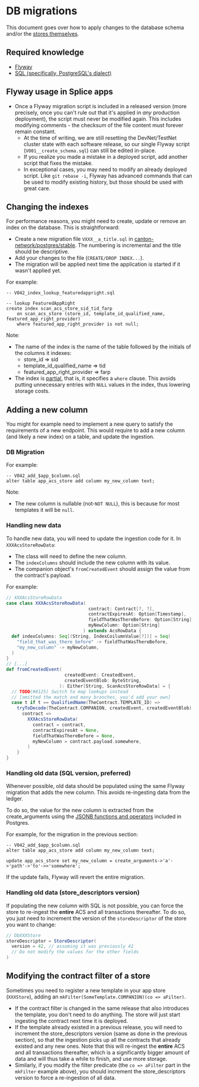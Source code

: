# DB migrations

This document goes over how to apply changes to the database schema and/or the [stores themselves](/apps/common/src/main/scala/org/lfdecentralizedtrust/splice/store/AppStore.scala).

## Required knowledge

- [Flyway](https://documentation.red-gate.com/fd/quickstart-how-flyway-works-184127223.html)
- [SQL (specifically, PostgreSQL's dialect)](https://www.postgresql.org/docs/current/sql-createtable.html)

## Flyway usage in Splice apps

- Once a Flyway migration script is included in a released version (more precisely, once you can't rule out that it's applied in _any_ production deployment),
  the script must never be modified again. This includes modifying comments - the checksum of the file content must forever remain constant.
  - At the time of writing, we are still resetting the DevNet/TestNet cluster state with each software release,
    so our single Flyway script (`V001__create_schema.sql`) can still be edited in-place.
  - If you realize you made a mistake in a deployed script, add another script that fixes the mistake.
  - In exceptional cases, you may need to modify an already deployed script.
    Like `git rebase -i`, Flyway has advanced commands that can be used to modify existing history, but those should be used with great care.

## Changing the indexes

For performance reasons, you might need to create, update or remove an index on the database.
This is straightforward:
- Create a new migration file `VXXX__a_title.sql` in [canton-network/postgres/stable](canton-network%2Fpostgres%2Fstable).
  The numbering is incremental and the title should be descriptive.
- Add your changes to the file (`CREATE/DROP INDEX...`).
- The migration will be applied next time the application is started if it wasn't applied yet.

For example:
```postgresql
-- V042_index_lookup_featuredappright.sql

-- lookup FeaturedAppRight
create index scan_acs_store_sid_tid_farp
    on scan_acs_store (store_id, template_id_qualified_name, featured_app_right_provider)
    where featured_app_right_provider is not null;
```

Note:
- The name of the index is the name of the table followed by the initials of the columns it indexes:
  - store_id => sid
  - template_id_qualified_name => tid
  - featured_app_right_provider => farp
- The index is [partial](https://www.postgresql.org/docs/current/indexes-partial.html), that is, it specifies a `where` clause.
  This avoids putting unnecessary entries with `NULL` values in the index, thus lowering storage costs.

## Adding a new column

You might for example need to implement a new query to satisfy the requirements of a new endpoint.
This would require to add a new column (and likely a new index) on a table, and update the ingestion.

### DB Migration

For example:
```postgresql
-- V042_add_$app_$column.sql
alter table app_acs_store add column my_new_column text;
```

Note:
- The new column is nullable (not-`NOT NULL`), this is because for most templates it will be `null`.

### Handling new data

To handle new data, you will need to update the ingestion code for it. In `XXXAcsStoreRowData`:
- The class will need to define the new column.
- The `indexColumns` should include the new column with its value.
- The companion object's `fromCreatedEvent` should assign the value from the contract's payload.

For example:

```scala
// XXXAcsStoreRowData
case class XXXAcsStoreRowData(
                               contract: Contract[?, ?],
                               contractExpiresAt: Option[Timestamp],
                               fieldThatWasThereBefore: Option[String],
                               myNewColumn: Option[String]
                             ) extends AcsRowData {
  def indexColumns: Seq[(String, IndexCoilumnValue[?])] = Seq(
    "field_that_was_there_before" -> fieldThatWasThereBefore,
    "my_new_column" -> myNewColumn,
  )
}
// [...]
def fromCreatedEvent(
                      createdEvent: CreatedEvent,
                      createdEventBlob: ByteString,
                    ): Either[String, ScanAcsStoreRowData] = {
  // TODO(#8125) Switch to map lookups instead
  // [omitted the match and many branches, you'd add your own]
  case t if t == QualifiedName(TheContract.TEMPLATE_ID) =>
    tryToDecode(TheContract.COMPANION, createdEvent, createdEventBlob) {
      contract =>
        XXXAcsStoreRowData(
          contract = contract,
          contractExpiresAt = None,
          fieldThatWasThereBefore = None,
          myNewColumn = contract.payload.somewhere,
        )
    }
}
```

### Handling old data (SQL version, **preferred**)

Whenever possible, old data should be populated using the same Flyway migration that adds the new column.
This avoids re-ingesting data from the ledger.

To do so, the value for the new column is extracted from the create_arguments
using the [JSONB functions and operators](https://www.postgresql.org/docs/current/functions-json.html) included in Postgres.

For example, for the migration in the previous section:
```postgresql
-- V042_add_$app_$column.sql
alter table app_acs_store add column my_new_column text;

update app_acs_store set my_new_column = create_arguments->'a'->'path'->'to'->>'somewhere';
```

If the update fails, Flyway will revert the entire migration.

### Handling old data (store_descriptors version)

If populating the new column with SQL is not possible, you can force the store to re-ingest the **entire** ACS and all transactions thereafter.
To do so, you just need to increment the version of the `storeDescriptor` of the store you want to change:

```scala
// DbXXXStore
storeDescriptor = StoreDescriptor(
  version = 42, // assuming it was previously 41
  // Do not modify the values for the other fields
)
```

## Modifying the contract filter of a store

Sometimes you need to register a new template in your app store (`XXXStore`), adding an `mkFilter(SomeTemplate.COMPANION)(co => aFilter)`.

- If the contract filter is changed in the same release that also introduces the template, you don't need to do anything.
  The store will just start ingesting the contract next time it is deployed.
- If the template already existed in a previous release,
  you will need to increment the store_descriptors version (same as done in the previous section),
  so that the ingestion picks up all the contracts that already existed and any new ones.
  Note that this will re-ingest the **entire** ACS and all transactions thereafter,
  which is a significantly bigger amount of data and will thus take a while to finish, and use more storage.
- Similarly, if you modify the filter predicate (the `co => aFilter` part in the `mkFilter` example above),
  you should increment the store_descriptors version to force a re-ingestion of all data.
